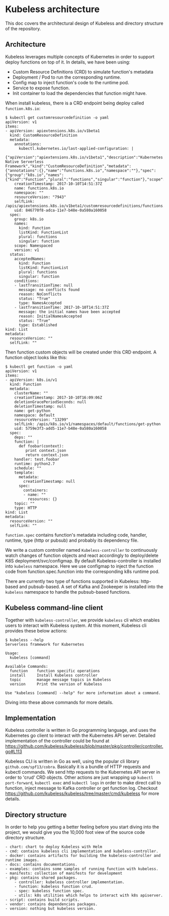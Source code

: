 # Kubeless architecture

This doc covers the architectural design of Kubeless and directory structure of the repository.

## Architecture

Kubeless leverages multiple concepts of Kubernetes in order to support deploy functions on top of it. In details, we have been using:

- Custom Resource Definitions (CRD) to simulate function's metadata
- Deployment / Pod to run the corresponding runtime.
- Config map to inject function's code to the runtime pod.
- Service to expose function.
- Init container to load the dependencies that function might have.

When install kubeless, there is a CRD endpoint being deploy called `function.k8s.io`:

```
$ kubectl get customresourcedefinition -o yaml
apiVersion: v1
items:
- apiVersion: apiextensions.k8s.io/v1beta1
  kind: CustomResourceDefinition
  metadata:
    annotations:
      kubectl.kubernetes.io/last-applied-configuration: |
        {"apiVersion":"apiextensions.k8s.io/v1beta1","description":"Kubernetes Native Serverless Framework","kind":"CustomResourceDefinition","metadata":{"annotations":{},"name":"functions.k8s.io","namespace":""},"spec":{"group":"k8s.io","names":{"kind":"Function","plural":"functions","singular":"function"},"scope":"Namespaced","version":"v1"}}
    creationTimestamp: 2017-10-10T14:51:37Z
    name: functions.k8s.io
    namespace: ""
    resourceVersion: "7943"
    selfLink: /apis/apiextensions.k8s.io/v1beta1/customresourcedefinitions/functions.k8s.io
    uid: 846770f8-adca-11e7-b48e-0a580a160058
  spec:
    group: k8s.io
    names:
      kind: Function
      listKind: FunctionList
      plural: functions
      singular: function
    scope: Namespaced
    version: v1
  status:
    acceptedNames:
      kind: Function
      listKind: FunctionList
      plural: functions
      singular: function
    conditions:
    - lastTransitionTime: null
      message: no conflicts found
      reason: NoConflicts
      status: "True"
      type: NamesAccepted
    - lastTransitionTime: 2017-10-10T14:51:37Z
      message: the initial names have been accepted
      reason: InitialNamesAccepted
      status: "True"
      type: Established
kind: List
metadata:
  resourceVersion: ""
  selfLink: ""
```

Then function custom objects will be created under this CRD endpoint. A function object looks like this:

```
$ kubectl get function -o yaml
apiVersion: v1
items:
- apiVersion: k8s.io/v1
  kind: Function
  metadata:
    clusterName: ""
    creationTimestamp: 2017-10-10T16:09:06Z
    deletionGracePeriodSeconds: null
    deletionTimestamp: null
    name: get-python
    namespace: default
    resourceVersion: "13299"
    selfLink: /apis/k8s.io/v1/namespaces/default/functions/get-python
    uid: 5759e3f3-add5-11e7-b48e-0a580a160058
  spec:
    deps: ""
    function: |
      def foobar(context):
         print context.json
         return context.json
    handler: test.foobar
    runtime: python2.7
    schedule: ""
    template:
      metadata:
        creationTimestamp: null
      spec:
        containers:
        - name: ""
          resources: {}
    topic: ""
    type: HTTP
kind: List
metadata:
  resourceVersion: ""
  selfLink: ""
```

`function.spec` contains function's metadata including code, handler, runtime, type (http or pubsub) and probably its dependency file.

We write a custom controller named `Kubeless-controller` to continuously watch changes of function objects and react accordingly to deploy/delete K8S deployment/svc/configmap. By default Kubeless-controller is installed into `kubeless` namespace. Here we use configmap to inject the function code from function.spec.function into the corresponding k8s runtime pod.

There are currently two type of functions supported in Kubeless: http-based and pubsub-based. A set of Kafka and Zookeeper is installed into the `kubeless` namespace to handle the pubsub-based functions.

## Kubeless command-line client

Together with `kubeless-controller`, we provide `kubeless` cli which enables users to interact with Kubeless system. At this moment, Kubeless cli provides these below actions:

```
$ kubeless --help
Serverless framework for Kubernetes

Usage:
  kubeless [command]

Available Commands:
  function    function specific operations
  install     Install Kubeless controller
  topic       manage message topics in Kubeless
  version     Print the version of Kubeless

Use "kubeless [command] --help" for more information about a command.
```

Diving into these above commands for more details.

## Implementation

Kubeless controller is written in Go programming language, and uses the Kubernetes go client to interact with the Kubernetes API server. Detailed implementation of the controller could be found at https://github.com/kubeless/kubeless/blob/master/pkg/controller/controller.go#L113

Kubeless CLI is written in Go as well, using the popular cli library `github.com/spf13/cobra`. Basically it is a bundle of HTTP requests and kubectl commands. We send http requests to the Kubernetes API server in order to 'crud' CRD objects. Other actions are just wrapping up `kubectl port-forward`, `kubectl exec` and `kubectl logs` in order to make direct call to function, inject message to Kafka controller or get function log. Checkout https://github.com/kubeless/kubeless/tree/master/cmd/kubeless for more details.

## Directory structure

In order to help you getting a better feeling before you start diving into the project, we would give you the 10,000 foot view of the source code directory structure.

```
- chart: chart to deploy Kubeless with Helm
- cmd: contains kubeless cli implementation and kubeless-controller.
- docker: contains artifacts for building the kubeless-controller and runtime images.
- docs: contains documentations.
- examples: contains some samples of running function with kubeless.
- manifests: collection of manifests for development
- pkg: contains shared packages.
    - controller: kubeless controller implementation.
    - function: kubeless function crud.
    - spec: kubeless function spec.
    - utils: k8s utilities which helps to interact with k8s apiserver.
- script: contains build scripts.
- vendor: contains dependencies packages.
- version: nothing but kubeless version.
```

